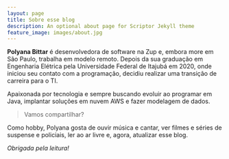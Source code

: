 ```yaml
---
layout: page
title: Sobre esse blog
description: An optional about page for Scriptor Jekyll theme
feature_image: images/about.jpg
---
```


**Polyana Bittar** é desenvolvedora de software na Zup e, embora more em São Paulo, trabalha em modelo remoto. Depois da sua graduação em Engenharia Elétrica pela Universidade Federal de Itajubá em 2020, onde iniciou seu contato com a programação, decidiu realizar uma transição de carreira para o TI.

Apaixonada por tecnologia e sempre buscando evoluir ao programar em Java, implantar soluções em nuvem AWS e fazer modelagem de dados.

>Vamos compartilhar? 

Como hobby, Polyana gosta de ouvir música e cantar, ver filmes e séries de suspense e policiais, ler ao ar livre e, agora, atualizar esse blog.

*Obrigada pela leitura!*

